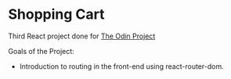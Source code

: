# Shopping Cart

Third React project done for [The Odin Project](https://www.theodinproject.com/paths/full-stack-javascript/courses/javascript/lessons/shopping-cart)

Goals of the Project:

- Introduction to routing in the front-end using react-router-dom.
